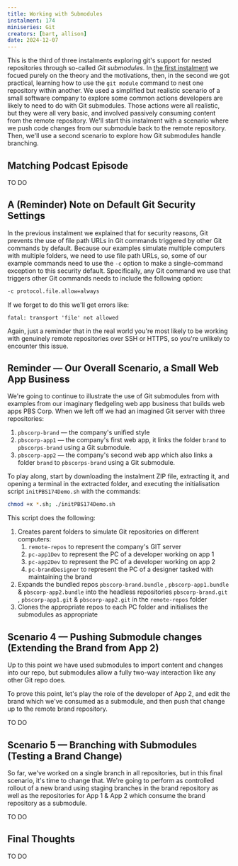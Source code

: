 ```yaml
---
title: Working with Submodules
instalment: 174
miniseries: Git
creators: [bart, allison]
date: 2024-12-07
---
```

This is the third of three instalments exploring git's support for nested repositories through so-called *Git submodules*. In [the first instalment](./pbs172) we focued purely on the theory and the motivations, then, in the second we got practical, learning how to use the `git module`  command to nest one repository within another. We used a simplified but realistic scenario of a small software company to explore some common actions developers are likely to need to do with Git submodules. Those actions were all realistic, but they were all very basic, and involved passively consuming content from the remote repository. We'll start this instalment with a scenario where we push code changes from our submodule back to the remote repository. Then, we'll use a second scenario to explore how Git submodules handle branching.

## Matching Podcast Episode

TO DO

## A (Reminder) Note on Default Git Security Settings

In the previous instalment we explained that for security reasons, Git prevents the use of file path URLs in Git commands triggered by other Git commands by default. Because our examples simulate multiple computers with multiple folders, we need to use file path URLs, so, some of our example commands need to use the `-c` option to make a single-command exception to this security default. Specifically, any Git command we use that triggers other Git commands needs to include the following option:

```sh
-c protocol.file.allow=always
```

If we forget to do this we'll get errors like:

```text
fatal: transport 'file' not allowed
```

Again, just a reminder that in the real world you're most likely to be working with genuinely remote repositories over SSH or HTTPS, so you're unlikely to encounter this issue.

## Reminder — Our Overall Scenario,  a Small Web App Business

We're going to continue to illustrate the use of Git submodules from with examples from our imaginary fledgeling web app business that builds web apps PBS Corp. When we left off we had an imagined Git server with three repositories:

1. `pbscorp-brand` — the company's unified style
2. `pbscorp-app1` — the company's first web app, it links the folder `brand` to `pbscorps-brand` using a Git submodule.
3. `pbscorp-app2` — the company's second web app which also links a folder `brand` to `pbscorps-brand` using a Git submodule.

To play along, start by downloading the instalment ZIP file, extracting it, and opening a terminal in the extracted folder, and executing the initialisation script `initPBS174Demo.sh` with the commands:

```sh
chmod +x *.sh; ./initPBS174Demo.sh
```

This script does the following:

1. Creates parent folders to simulate Git repositories on different computers: 
   1. `remote-repos` to represent the company's GIT server
   2. `pc-app1Dev` to represent the PC of a developer working on app 1
   3. `pc-app2Dev` to represent the PC of a developer working on app 2
   4. `pc-brandDesigner` to represent the PC of a designer tasked with maintaining the brand
2. Expands the bundled repos `pbscorp-brand.bundle` , `pbscorp-app1.bundle` & `pbscorp-app2.bundle` into the headless repositories `pbscorp-brand.git` , `pbscorp-app1.git` & `pbscorp-app2.git` in the `remote-repos` folder
3. Clones the appropriate repos to each PC folder and initialises the submodules as appropriate

## Scenario 4 — Pushing Submodule changes (Extending the Brand from App 2)

Up to this point we have used submodules to import content and changes into our repo, but submodules allow a fully two-way interaction like any other Git repo does.

To prove this point, let's play the role of the developer of App 2, and edit the brand which we've consumed as a submodule, and then push that change up to the remote brand repository.

TO DO

## Scenario 5 — Branching with Submodules (Testing a Brand Change)

So far, we've worked on a single branch in all repositories, but in this final scenario, it's time to change that. We're going to perform as controlled rollout of a new brand using staging branches in the brand repository as well as the repositories for App 1 & App 2 which consume the brand repository as a submodule.

TO DO

## Final Thoughts

TO DO
